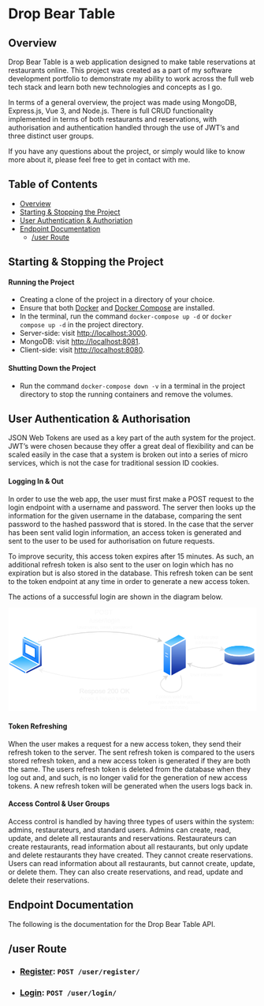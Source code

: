 # Drop Bear Table

## Overview
Drop Bear Table is a web application designed to make table reservations at restaurants online. This project was created as a part of my software development portfolio to demonstrate my ability to work across the full web tech stack and learn both new technologies and concepts as I go.

In terms of a general overview, the project was made using MongoDB, Express.js, Vue 3, and Node.js. There is full CRUD functionality implemented in terms of both restaurants and reservations, with authorisation and authentication handled through the use of JWT’s and three distinct user groups.

If you have any questions about the project, or simply would like to know more about it, please feel free to get in contact with me.  

## Table of Contents
- [Overview](#overview)
- [Starting & Stopping the Project](#starting--stopping-the-project)
- [User Authentication & Authoriation](#user-authentication--authorisation)
- [Endpoint Documentation](#endpoint-documentation)
    - [/user Route](#user-route)

## Starting & Stopping the Project
#### Running the Project
- Creating a clone of the project in a directory of your choice.
- Ensure that both [Docker](https://www.docker.com/products/docker-desktop) and [Docker Compose](https://docs.docker.com/compose/install/) are installed.
- In the terminal, run the command `docker-compose up -d` or `docker compose up -d` in the project directory.
- Server-side: visit [http://localhost:3000](http://localhost:3000).
- MongoDB: visit [http://localhost:8081](http://localhost:8081).
- Client-side: visit [http://localhost:8080](http://localhost:8080).

#### Shutting Down the Project
- Run the command `docker-compose down -v` in a terminal in the project directory to stop the running containers and remove the volumes.

## User Authentication & Authorisation
JSON Web Tokens are used as a key part of the auth system for the project. JWT’s were chosen because they offer a great deal of flexibility and can be scaled easily in the case that a system is broken out into a series of micro services, which is not the case for traditional session ID cookies.

#### Logging In & Out
In order to use the web app, the user must first make a POST request to the login endpoint with a username and password. The server then looks up the information for the given username in the database, comparing the sent password to the hashed password that is stored. In the case that the server has been sent valid login information, an access token is generated and sent to the user to be used for authorisation on future requests.

To improve security, this access token expires after 15 minutes. As such, an additional refresh token is also sent to the user on login which has no expiration but is also stored in the database. This refresh token can be sent to the token endpoint at any time in order to generate a new access token.

The actions of a successful login are shown in the diagram below.

![login diagram](./docs/img/LoginRequest.png)

#### Token Refreshing
When the user makes a request for a new access token, they send their refresh token to the server. The sent refresh token is compared to the users stored refresh token, and a new access token is generated if they are both the same. The users refresh token is deleted from the database when they log out and, and such, is no longer valid for the generation of new access tokens. A new refresh token will be generated when the users logs back in.

#### Access Control & User Groups
Access control is handled by having three types of users within the system: admins, restaurateurs, and standard users. Admins can create, read, update, and delete all restaurants and reservations. Restaurateurs can create restaurants, read information about all restaurants, but only update and delete restaurants they have created. They cannot create reservations. Users can read information about all restaurants, but cannot create, update, or delete them. They can also create reservations, and read, update and delete their reservations.


## Endpoint Documentation
The following is the documentation for the Drop Bear Table API.

## /user Route
- ### [Register](./docs/endpoints/user/register.md): `POST /user/register/`
- ### [Login](./docs/endpoints/user/login.md): `POST /user/login/`